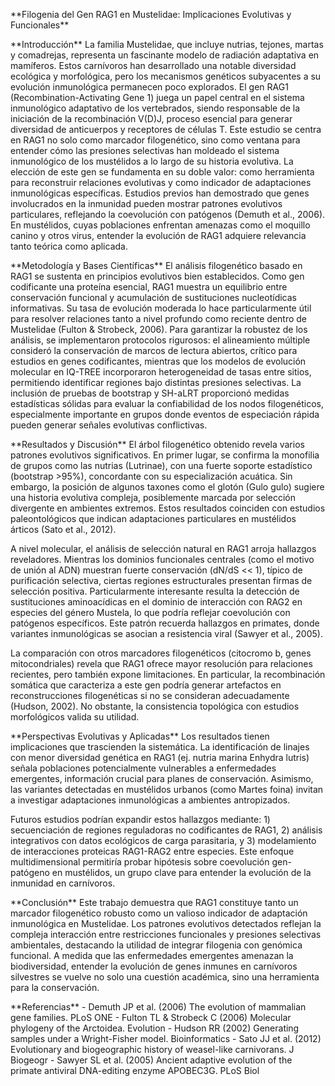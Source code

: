 \*\*Filogenia del Gen RAG1 en Mustelidae: Implicaciones Evolutivas y
Funcionales\*\*

\*\*Introducción\*\* La familia Mustelidae, que incluye nutrias,
tejones, martas y comadrejas, representa un fascinante modelo de
radiación adaptativa en mamíferos. Estos carnívoros han desarrollado una
notable diversidad ecológica y morfológica, pero los mecanismos
genéticos subyacentes a su evolución inmunológica permanecen poco
explorados. El gen RAG1 (Recombination-Activating Gene 1) juega un papel
central en el sistema inmunológico adaptativo de los vertebrados, siendo
responsable de la iniciación de la recombinación V(D)J, proceso esencial
para generar diversidad de anticuerpos y receptores de células T. Este
estudio se centra en RAG1 no solo como marcador filogenético, sino como
ventana para entender cómo las presiones selectivas han moldeado el
sistema inmunológico de los mustélidos a lo largo de su historia
evolutiva. La elección de este gen se fundamenta en su doble valor: como
herramienta para reconstruir relaciones evolutivas y como indicador de
adaptaciones inmunológicas específicas. Estudios previos han demostrado
que genes involucrados en la inmunidad pueden mostrar patrones
evolutivos particulares, reflejando la coevolución con patógenos (Demuth
et al., 2006). En mustélidos, cuyas poblaciones enfrentan amenazas como
el moquillo canino y otros virus, entender la evolución de RAG1 adquiere
relevancia tanto teórica como aplicada.

\*\*Metodología y Bases Científicas\*\* El análisis filogenético basado
en RAG1 se sustenta en principios evolutivos bien establecidos. Como gen
codificante una proteína esencial, RAG1 muestra un equilibrio entre
conservación funcional y acumulación de sustituciones nucleotídicas
informativas. Su tasa de evolución moderada lo hace particularmente útil
para resolver relaciones tanto a nivel profundo como reciente dentro de
Mustelidae (Fulton & Strobeck, 2006). Para garantizar la robustez de los
análisis, se implementaron protocolos rigurosos: el alineamiento
múltiple consideró la conservación de marcos de lectura abiertos,
crítico para estudios en genes codificantes, mientras que los modelos de
evolución molecular en IQ-TREE incorporaron heterogeneidad de tasas
entre sitios, permitiendo identificar regiones bajo distintas presiones
selectivas. La inclusión de pruebas de bootstrap y SH-aLRT proporcionó
medidas estadísticas sólidas para evaluar la confiabilidad de los nodos
filogenéticos, especialmente importante en grupos donde eventos de
especiación rápida pueden generar señales evolutivas conflictivas.

\*\*Resultados y Discusión\*\* El árbol filogenético obtenido revela
varios patrones evolutivos significativos. En primer lugar, se confirma
la monofilia de grupos como las nutrias (Lutrinae), con una fuerte
soporte estadístico (bootstrap \>95%), concordante con su
especialización acuática. Sin embargo, la posición de algunos taxones
como el glotón (Gulo gulo) sugiere una historia evolutiva compleja,
posiblemente marcada por selección divergente en ambientes extremos.
Estos resultados coinciden con estudios paleontológicos que indican
adaptaciones particulares en mustélidos árticos (Sato et al., 2012).

A nivel molecular, el análisis de selección natural en RAG1 arroja
hallazgos reveladores. Mientras los dominios funcionales centrales (como
el motivo de unión al ADN) muestran fuerte conservación (dN/dS \<\< 1),
típico de purificación selectiva, ciertas regiones estructurales
presentan firmas de selección positiva. Particularmente interesante
resulta la detección de sustituciones aminoacídicas en el dominio de
interacción con RAG2 en especies del género Mustela, lo que podría
reflejar coevolución con patógenos específicos. Este patrón recuerda
hallazgos en primates, donde variantes inmunológicas se asocian a
resistencia viral (Sawyer et al., 2005).

La comparación con otros marcadores filogenéticos (citocromo b, genes
mitocondriales) revela que RAG1 ofrece mayor resolución para relaciones
recientes, pero también expone limitaciones. En particular, la
recombinación somática que caracteriza a este gen podría generar
artefactos en reconstrucciones filogenéticas si no se consideran
adecuadamente (Hudson, 2002). No obstante, la consistencia topológica
con estudios morfológicos valida su utilidad.

\*\*Perspectivas Evolutivas y Aplicadas\*\* Los resultados tienen
implicaciones que trascienden la sistemática. La identificación de
linajes con menor diversidad genética en RAG1 (ej. nutria marina Enhydra
lutris) señala poblaciones potencialmente vulnerables a enfermedades
emergentes, información crucial para planes de conservación. Asimismo,
las variantes detectadas en mustélidos urbanos (como Martes foina)
invitan a investigar adaptaciones inmunológicas a ambientes
antropizados.

Futuros estudios podrían expandir estos hallazgos mediante: 1)
secuenciación de regiones reguladoras no codificantes de RAG1, 2)
análisis integrativos con datos ecológicos de carga parasitaria, y 3)
modelamiento de interacciones proteicas RAG1-RAG2 entre especies. Este
enfoque multidimensional permitiría probar hipótesis sobre coevolución
gen-patógeno en mustélidos, un grupo clave para entender la evolución de
la inmunidad en carnívoros.

\*\*Conclusión\*\* Este trabajo demuestra que RAG1 constituye tanto un
marcador filogenético robusto como un valioso indicador de adaptación
inmunológica en Mustelidae. Los patrones evolutivos detectados reflejan
la compleja interacción entre restricciones funcionales y presiones
selectivas ambientales, destacando la utilidad de integrar filogenia con
genómica funcional. A medida que las enfermedades emergentes amenazan la
biodiversidad, entender la evolución de genes inmunes en carnívoros
silvestres se vuelve no solo una cuestión académica, sino una
herramienta para la conservación.

\*\*Referencias\*\*  - Demuth JP et al. (2006) The evolution of
mammalian gene families. PLoS ONE  - Fulton TL & Strobeck C (2006)
Molecular phylogeny of the Arctoidea. Evolution  - Hudson RR (2002)
Generating samples under a Wright-Fisher model. Bioinformatics  - Sato
JJ et al. (2012) Evolutionary and biogeographic history of weasel-like
carnivorans. J Biogeogr  - Sawyer SL et al. (2005) Ancient adaptive
evolution of the primate antiviral DNA-editing enzyme APOBEC3G. PLoS
Biol

